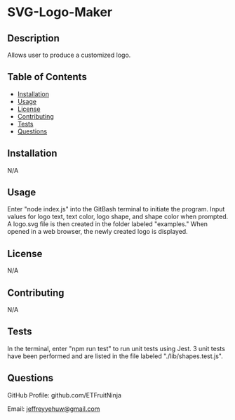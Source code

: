 # SVG-Logo-Maker

## Description

Allows user to produce a customized logo.

## Table of Contents
- [Installation](#installation)
- [Usage](#usage)
- [License](#license)
- [Contributing](#contributing)
- [Tests](#tests)
- [Questions](#questions)

## Installation

N/A

## Usage

Enter "node index.js" into the GitBash terminal to initiate the program. Input values for logo text, text color, logo shape, and shape color when prompted. A logo.svg file is then created in the folder labeled "examples." When opened in a web browser, the newly created logo is displayed.

## License

N/A

## Contributing

N/A

## Tests

In the terminal, enter "npm run test" to run unit tests using Jest. 3 unit tests have been performed and are listed in the file labeled "./lib/shapes.test.js".

## Questions

GitHub Profile: github.com/ETFruitNinja

Email: jeffreyyehuw@gmail.com